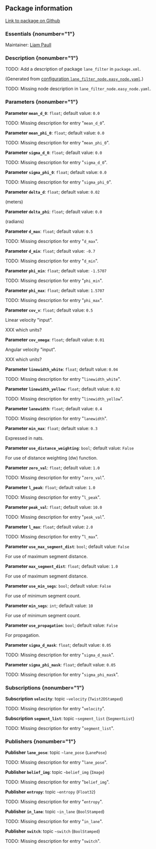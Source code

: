 <div id='lane_filter-autogenerated' markdown='1'>


<!-- do not edit this file, autogenerated -->

## Package information 

[Link to package on Github](github:org=duckietown,repo=Software,path=10-lane-control/lane_filter,branch=master)

### Essentials {nonumber="1"}

Maintainer: [Liam Paull](mailto:paull@mit.edu)

### Description {nonumber="1"}

TODO: Add a description of package `lane_filter` in `package.xml`.



</div>

<!-- file start -->

<div id='lane_filter-lane_filter_node-autogenerated' markdown='1'>


<!-- do not edit this file, autogenerated -->

(Generated from [configuration `lane_filter_node.easy_node.yaml`](github:org=duckietown,repo=Software,path=lane_filter_node.easy_node.yaml,branch=master).)

TODO: Missing node description in `lane_filter_node.easy_node.yaml`.

### Parameters {nonumber="1"}

**Parameter `mean_d_0`**: `float`; default value: `0.0`

TODO: Missing description for entry "`mean_d_0`".

**Parameter `mean_phi_0`**: `float`; default value: `0.0`

TODO: Missing description for entry "`mean_phi_0`".

**Parameter `sigma_d_0`**: `float`; default value: `0.0`

TODO: Missing description for entry "`sigma_d_0`".

**Parameter `sigma_phi_0`**: `float`; default value: `0.0`

TODO: Missing description for entry "`sigma_phi_0`".

**Parameter `delta_d`**: `float`; default value: `0.02`

(meters)

**Parameter `delta_phi`**: `float`; default value: `0.0`

(radians)

**Parameter `d_max`**: `float`; default value: `0.5`

TODO: Missing description for entry "`d_max`".

**Parameter `d_min`**: `float`; default value: `-0.7`

TODO: Missing description for entry "`d_min`".

**Parameter `phi_min`**: `float`; default value: `-1.5707`

TODO: Missing description for entry "`phi_min`".

**Parameter `phi_max`**: `float`; default value: `1.5707`

TODO: Missing description for entry "`phi_max`".

**Parameter `cov_v`**: `float`; default value: `0.5`

Linear velocity "input".

XXX which units?

**Parameter `cov_omega`**: `float`; default value: `0.01`

Angular velocity "input".

XXX which units?

**Parameter `linewidth_white`**: `float`; default value: `0.04`

TODO: Missing description for entry "`linewidth_white`".

**Parameter `linewidth_yellow`**: `float`; default value: `0.02`

TODO: Missing description for entry "`linewidth_yellow`".

**Parameter `lanewidth`**: `float`; default value: `0.4`

TODO: Missing description for entry "`lanewidth`".

**Parameter `min_max`**: `float`; default value: `0.3`

Expressed in nats.

**Parameter `use_distance_weighting`**: `bool`; default value: `False`

For use of distance weighting (dw) function.

**Parameter `zero_val`**: `float`; default value: `1.0`

TODO: Missing description for entry "`zero_val`".

**Parameter `l_peak`**: `float`; default value: `1.0`

TODO: Missing description for entry "`l_peak`".

**Parameter `peak_val`**: `float`; default value: `10.0`

TODO: Missing description for entry "`peak_val`".

**Parameter `l_max`**: `float`; default value: `2.0`

TODO: Missing description for entry "`l_max`".

**Parameter `use_max_segment_dist`**: `bool`; default value: `False`

For use of maximum segment distance.

**Parameter `max_segment_dist`**: `float`; default value: `1.0`

For use of maximum segment distance.

**Parameter `use_min_segs`**: `bool`; default value: `False`

For use of minimum segment count.

**Parameter `min_segs`**: `int`; default value: `10`

For use of minimum segment count.

**Parameter `use_propagation`**: `bool`; default value: `False`

For propagation.

**Parameter `sigma_d_mask`**: `float`; default value: `0.05`

TODO: Missing description for entry "`sigma_d_mask`".

**Parameter `sigma_phi_mask`**: `float`; default value: `0.05`

TODO: Missing description for entry "`sigma_phi_mask`".

### Subscriptions {nonumber="1"}

**Subscription `velocity`**: topic `~velocity` (`Twist2DStamped`)

TODO: Missing description for entry "`velocity`".

**Subscription `segment_list`**: topic `~segment_list` (`SegmentList`)

TODO: Missing description for entry "`segment_list`".

### Publishers {nonumber="1"}

**Publisher `lane_pose`**: topic `~lane_pose` (`LanePose`)

TODO: Missing description for entry "`lane_pose`".

**Publisher `belief_img`**: topic `~belief_img` (`Image`)

TODO: Missing description for entry "`belief_img`".

**Publisher `entropy`**: topic `~entropy` (`Float32`)

TODO: Missing description for entry "`entropy`".

**Publisher `in_lane`**: topic `~in_lane` (`BoolStamped`)

TODO: Missing description for entry "`in_lane`".

**Publisher `switch`**: topic `~switch` (`BoolStamped`)

TODO: Missing description for entry "`switch`".



</div>